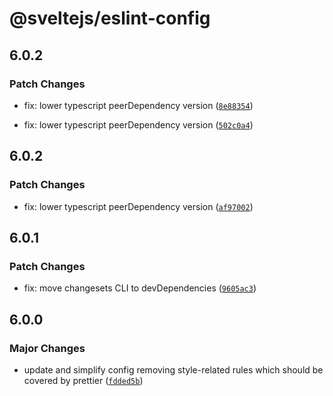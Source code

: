 # @sveltejs/eslint-config

## 6.0.2

### Patch Changes

- fix: lower typescript peerDependency version ([`8e88354`](https://github.com/sveltejs/eslint-config/commit/8e88354c16e75632bbce723d152394932d51992e))

- fix: lower typescript peerDependency version ([`502c0a4`](https://github.com/sveltejs/eslint-config/commit/502c0a4290f7ff905377019b8523aa98a978f7fd))

## 6.0.2

### Patch Changes

- fix: lower typescript peerDependency version ([`af97002`](https://github.com/sveltejs/eslint-config/commit/af97002e5707573588d16bb87ac28d7da70cddb4))

## 6.0.1

### Patch Changes

- fix: move changesets CLI to devDependencies ([`9605ac3`](https://github.com/sveltejs/eslint-config/commit/9605ac3c91e9192a72592f084b44bf06f464ba44))

## 6.0.0

### Major Changes

- update and simplify config removing style-related rules which should be covered by prettier ([`fdded5b`](https://github.com/sveltejs/eslint-config/commit/fdded5b5c8ae432ba6508e5b55ef011da88331bc))

